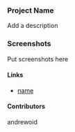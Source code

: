 ### Project Name

Add a description

### Screenshots

Put screenshots here

#### Links

- [name](http://url)

#### Contributors

andrewoid